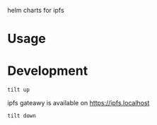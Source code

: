 helm charts for ipfs

# Usage

# Development

```
tilt up
```

ipfs gateawy is available on https://ipfs.localhost

```
tilt down
```
